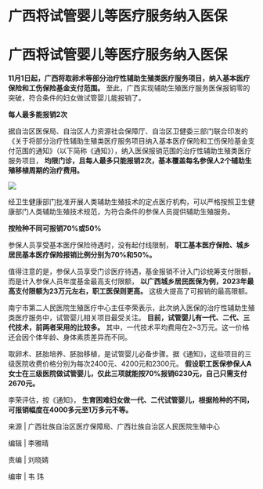 # 广西将试管婴儿等医疗服务纳入医保

# 广西将试管婴儿等医疗服务纳入医保

**11月1日起，广西将取卵术等部分治疗性辅助生殖类医疗服务项目，纳入基本医疗保险和工伤保险基金支付范围。**
至此，广西实现辅助生殖医疗服务医保报销零的突破，符合条件的妇女做试管婴儿能报销了。

**每人最多能报销2次**

据自治区医保局、自治区人力资源社会保障厅、自治区卫健委三部门联合印发的《关于将部分治疗性辅助生殖类医疗服务项目纳入基本医疗保险和工伤保险基金支付范围的通知》（以下简称《通知》），纳入医保报销范围的治疗性辅助生殖类医疗服务项目，
**均限门诊，且每人最多只能报销2次，基本覆盖每名参保人2个辅助生殖移植周期的治疗费用。**

![](https://inews.gtimg.com/om_bt/OKlS9h_NpiBVcnNlLCDpuXrZ9d4KoZolcNdmPnq0zNvncAA/1000)

经卫生健康部门批准开展人类辅助生殖技术的定点医疗机构，可以严格按照卫生健康部门人类辅助生殖技术规范，为符合条件的参保人员提供辅助生殖服务。

**按险种不同可报销70%或50%**

参保人员享受基本医疗保险待遇时，没有起付线限制， **职工基本医疗保险、城乡居民基本医疗保险报销比例分别为70%和50%。**

值得注意的是，参保人员享受门诊医疗待遇，基金报销不计入门诊统筹支付限额，而是计入参保人员年度基金最高支付限额，
**以广西城乡居民医保为例，2023年最高支付限额为23万元左右，职工医保则更高。** 这极大提高了可报销的最高限额。

南宁市第二人民医院生殖医疗中心主任李荣表示，此次纳入医保的治疗性辅助生殖类医疗服务中，试管婴儿相关项目最受关注。
**目前，试管婴儿有一代、二代、三代技术，前两者采用的比较多。** 其中，一代技术平均费用在2~3万元。这一价格还会因个体年龄、身体素质差异而不同。

取卵术、胚胎培养、胚胎移植，是试管婴儿必备步骤。据《通知》，这些项目的三级医院收费价格分别为每次2400元、4200元和2300元。
**假设职工医保参保人A女士在三级医院做试管婴儿，仅此三项就能按70%报销6230元，自己只需支付2670元。**

李荣评估，按《通知》， **生育困难妇女做一代、二代试管婴儿，根据险种的不同，可报销幅度在4000多元至1万多元不等。**

来源 | 广西壮族自治区医疗保障局、广西壮族自治区人民医院生殖中心

编辑 | 李雅晴

责编 | 刘晓婧

编审 | 韦 玮

